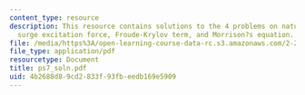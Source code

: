 ```yaml
---
content_type: resource
description: This resource contains solutions to the 4 problems on natural frequency,
  surge excitation force, Froude-Krylov term, and Morrison?s equation.
file: /media/https%3A/open-learning-course-data-rc.s3.amazonaws.com/2-22-design-principles-for-ocean-vehicles-13-42-spring-2005/4b2688d89cd2833f93fbeedb169e5909_ps7_soln.pdf
file_type: application/pdf
resourcetype: Document
title: ps7_soln.pdf
uid: 4b2688d8-9cd2-833f-93fb-eedb169e5909
---
```


